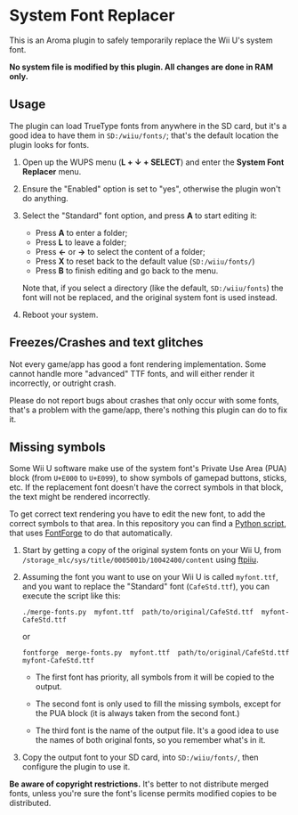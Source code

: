 # System Font Replacer

This is an Aroma plugin to safely temporarily replace the Wii U's system font.

**No system file is modified by this plugin. All changes are done in RAM only.**


## Usage

The plugin can load TrueType fonts from anywhere in the SD card, but it's a good idea to have
them in `SD:/wiiu/fonts/`; that's the default location the plugin looks for fonts.

1. Open up the WUPS menu (**L + ↓ + SELECT**) and enter the **System Font
   Replacer** menu.

2. Ensure the "Enabled" option is set to "yes", otherwise the plugin won't do anything.

3. Select the "Standard" font option, and press **A** to start editing it:

   - Press **A** to enter a folder;
   - Press **L** to leave a folder;
   - Press **←** or **→** to select the content of a folder;
   - Press **X** to reset back to the default value (`SD:/wiiu/fonts/`)
   - Press **B** to finish editing and go back to the menu.

   Note that, if you select a directory (like the default, `SD:/wiiu/fonts`) the font will
   not be replaced, and the original system font is used instead.

4. Reboot your system.


## Freezes/Crashes and text glitches

Not every game/app has good a font rendering implementation. Some cannot handle more
"advanced" TTF fonts, and will either render it incorrectly, or outright crash.

Please do not report bugs about crashes that only occur with some fonts, that's a problem
with the game/app, there's nothing this plugin can do to fix it.


## Missing symbols

Some Wii U software make use of the system font's Private Use Area (PUA) block (from
`U+E000` to `U+E099`), to show symbols of gamepad buttons, sticks, etc. If the replacement
font doesn't have the correct symbols in that block, the text might be rendered
incorrectly.

To get correct text rendering you have to edit the new font, to add the correct symbols to
that area. In this repository you can find a [Python script](merge-fonts.py), that uses
[FontForge](https://fontforge.org/) to do that automatically.

1. Start by getting a copy of the original system fonts on your Wii U, from
   `/storage_mlc/sys/title/0005001b/10042400/content` using
   [ftpiiu](https://github.com/wiiu-env/ftpiiu_plugin).

2. Assuming the font you want to use on your Wii U is called `myfont.ttf`, and you want to
   replace the "Standard" font (`CafeStd.ttf`), you can execute the script like this:

       ./merge-fonts.py  myfont.ttf  path/to/original/CafeStd.ttf  myfont-CafeStd.ttf

   or

       fontforge  merge-fonts.py  myfont.ttf  path/to/original/CafeStd.ttf  myfont-CafeStd.ttf

   - The first font has priority, all symbols from it will be copied to the output.

   - The second font is only used to fill the missing symbols, except for the PUA block
     (it is always taken from the second font.)

   - The third font is the name of the output file. It's a good idea to use the names of
     both original fonts, so you remember what's in it.

3. Copy the output font to your SD card, into `SD:/wiiu/fonts/`, then configure the plugin
   to use it.

**Be aware of copyright restrictions.** It's better to not distribute merged fonts, unless
you're sure the font's license permits modified copies to be distributed.
